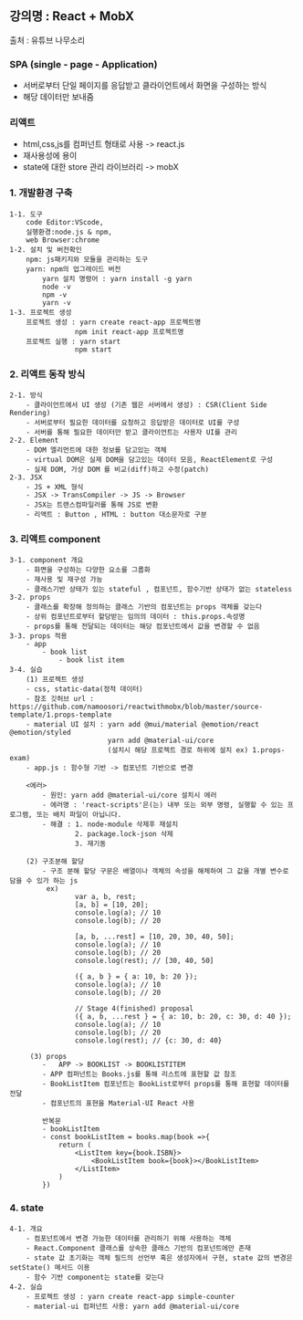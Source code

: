 ## 강의명 : React + MobX
   출처 : 유튜브 나무소리



### SPA (single - page - Application)
 - 서버로부터 단일 페이지를 응답받고 클라이언트에서 화면을 구성하는 방식
 - 해당 데이터만 보내줌
 
### 리액트
 - html,css,js를 컴퍼넌트 형태로 사용 -> react.js
 - 재사용성에 용이
 - state에 대한 store 관리 라이브러리 -> mobX
 
### 1. 개발환경 구축
	1-1. 도구
		code Editor:VScode, 
		실행환경:node.js & npm, 
		web Browser:chrome
	1-2. 설치 및 버전확인
		npm: js패키지와 모듈을 관리하는 도구  
		yarn: npm의 업그레이드 버전
			yarn 설치 명령어 : yarn install -g yarn 
			node -v
			npm -v
			yarn -v
	1-3. 프로젝트 생성
		프로젝트 생성 : yarn create react-app 프로젝트명
					npm init react-app 프로젝트명 
		프로젝트 실행 : yarn start
					npm start
### 2. 	리액트 동작 방식
	2-1. 방식
		- 클라이언트에서 UI 생성 (기존 웹은 서버에서 생성) : CSR(Client Side Rendering)
		- 서버로부터 필요한 데이터를 요청하고 응답받은 데이터로 UI를 구성
		- 서버를 통해 필요한 데이터만 받고 클라이언트는 사용자 UI를 관리
	2-2. Element
		- DOM 엘리먼트에 대한 정보를 담고있는 객체
		- virtual DOM은 실제 DOM을 담고있는 데이터 모음, ReactElement로 구성
		- 실제 DOM, 가상 DOM 를 비교(diff)하고 수정(patch)
	2-3. JSX 
		- JS + XML 형식
		- JSX -> TransCompiler -> JS -> Browser
		- JSX는 트랜스컴파일러를 통해 JS로 변환
		- 리액트 : Button , HTML : button 대소문자로 구분
		
### 3. 리액트 component
	3-1. component 개요
		- 화면을 구성하는 다양한 요소를 그룹화
		- 재사용 및 재구성 가능 
		- 클래스기반 상태가 있는 stateful , 컴포넌트, 함수기반 상태가 없는 stateless
	3-2. props 
		- 클래스를 확장해 정의하는 클래스 기반의 컴포넌트는 props 객체를 갖는다
		- 상위 컴포넌트로부터 할당받는 임의의 데이터 : this.props.속성명
		- props를 통해 전달되는 데이터는 해당 컴포넌트에서 값을 변경할 수 없음
	3-3. props 적용
		- app
			- book list
				- book list item
	3-4. 실습
		(1) 프로젝트 생성
		- css, static-data(정적 데이터) 
		- 참조 깃허브 url : https://github.com/namoosori/reactwithmobx/blob/master/source-template/1.props-template
		- material UI 설치 : yarn add @mui/material @emotion/react @emotion/styled
							yarn add @material-ui/core
							(설치시 해당 프로젝트 경로 하위에 설치 ex) 1.props-exam)
		- app.js : 함수형 기반 -> 컴포넌트 기반으로 변경
		
		<에러> 
			- 원인: yarn add @material-ui/core 설치시 에러
			- 에러명 : 'react-scripts'은(는) 내부 또는 외부 명령, 실행할 수 있는 프로그램, 또는 배치 파일이 아닙니다.
			- 해결 : 1. node-module 삭제후 재설치
					2. package.lock-json 삭제
					3. 재기동
					
		(2) 구조분해 할당
			- 구조 분해 할당 구문은 배열이나 객체의 속성을 해체하여 그 값을 개별 변수로 담을 수 있가 하는 js
			 ex) 
					var a, b, rest;
					[a, b] = [10, 20];
					console.log(a); // 10
					console.log(b); // 20

					[a, b, ...rest] = [10, 20, 30, 40, 50];
					console.log(a); // 10
					console.log(b); // 20
					console.log(rest); // [30, 40, 50]

					({ a, b } = { a: 10, b: 20 });
					console.log(a); // 10
					console.log(b); // 20

					// Stage 4(finished) proposal
					({ a, b, ...rest } = { a: 10, b: 20, c: 30, d: 40 });
					console.log(a); // 10
					console.log(b); // 20
					console.log(rest); // {c: 30, d: 40}
		 
		 (3) props 
			-   APP -> BOOKLIST -> BOOKLISTITEM
			- APP 컴퍼넌트는 Books.js를 통해 리스트에 표현할 값 참조
			- BookListItem 컴포넌트는 BookList로부터 props를 통해 표현할 데이터를 전달
			- 컴포넌트의 표현을 Material-UI React 사용
			
			반복문
			- bookListItem
			- const bookListItem = books.map(book =>{
				return (
					<ListItem key={book.ISBN}>
						<BookListItem book={book}></BookListItem>
					</ListItem>
				)
			})
### 4. state
	4-1. 개요
		- 컴포넌트에서 변경 가능한 데이터를 관리하기 위해 사용하는 객체
		- React.Component 클래스를 상속한 클래스 기반의 컴포넌트에만 존재
		- state 값 초기화는 객체 필드의 선언부 혹은 생성자에서 구현, state 값의 변경은 setState() 메서드 이용
		- 함수 기반 component는 state를 갖는다
	4-2. 실습
		- 프로젝트 생성 : yarn create react-app simple-counter
		- material-ui 컴퍼넌트 사용: yarn add @material-ui/core	
